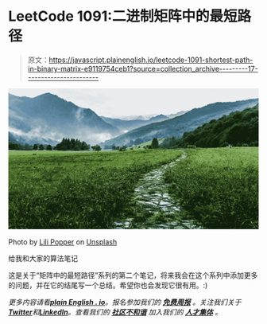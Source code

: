 # LeetCode 1091:二进制矩阵中的最短路径

> 原文：<https://javascript.plainenglish.io/leetcode-1091-shortest-path-in-binary-matrix-e9119754ceb1?source=collection_archive---------17----------------------->

![](img/6e72ee5996a756b5888b1d71244363ed.png)

Photo by [Lili Popper](https://unsplash.com/@lili_popper?utm_source=medium&utm_medium=referral) on [Unsplash](https://unsplash.com?utm_source=medium&utm_medium=referral)

给我和大家的算法笔记

这是关于“矩阵中的最短路径”系列的第二个笔记，将来我会在这个系列中添加更多的问题，并在它的结尾写一个总结。希望你也会发现它很有用。:)

*更多内容请看*[***plain English . io***](https://plainenglish.io/)*。报名参加我们的* [***免费周报***](http://newsletter.plainenglish.io/) *。关注我们关于*[***Twitter***](https://twitter.com/inPlainEngHQ)*和*[***LinkedIn***](https://www.linkedin.com/company/inplainenglish/)*。查看我们的* [***社区不和谐***](https://discord.gg/GtDtUAvyhW) *加入我们的* [***人才集体***](https://inplainenglish.pallet.com/talent/welcome) *。*